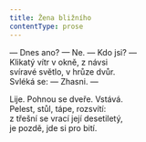 ```yaml
---
title: Žena bližního
contentType: prose
---
```


— Dnes ano? — Ne. — Kdo jsi? —  
Klikatý vítr v okně, z návsi  
svíravé světlo, v hrůze dvůr.  
Svléká se: — Zhasni. —

Lije. Pohnou se dveře. Vstává.  
Pelest, stůl, tápe, rozsvítí:  
z třešní se vrací její desetiletý,  
je pozdě, jde si pro bití.
